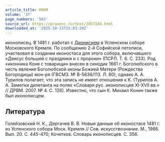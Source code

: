 ```yaml
---
article_title: КОНЯ
volume: '37'
page_numbers: '503'
source_url: https://pravenc.ru/text/2057184.html
downloaded_at: '2025-10-13T15:03:20Z'
---
```


иконописец. В 1481 г. работал с [Дионисием](https://pravenc.ru/text/Дионисий.html) в Успенском соборе Московского Кремля. По сообщению 2-й Софийской летописи, участвовал в создании иконостаса для этого собора, включавшего «Деисус большей с праздники и с пророки» (ПСРЛ. Т. 6. С. 233). Род «иконника Коня с товарищи» внесен в синодик 1661 г. Боголюбского в честь явления Боголюбской иконы Божией Матери (Рождества Богородицы) мон-ря (ГВСМЗ. № В-5636/113. Л. 80), однако А. А. Турилов полагает, что эта запись не имеет отношения к К. (Турилов А. А. Заметки дилетанта на полях «Словаря рус. иконописцев XI-XVII вв.» // ДРВМ. 2007. № 4. С. 126). Известно, что сын К. Михаил Конин также был иконописцем.

## Литература

Голейзовский Н. К., Дергачев В. В. Новые данные об иконостасе 1481 г. из Успенского собора Моск. Кремля // Сов. искусствознание. М., 1986. Вып. 20. С. 445-470; Кочетков. Словарь иконописцев. С. 356.
